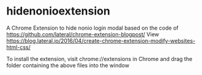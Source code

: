# hidenonioextension
A Chrome Extension to hide nonio login modal based on the code of 
https://github.com/lateral/chrome-extension-blogpost/
View https://blog.lateral.io/2016/04/create-chrome-extension-modify-websites-html-css/


To install the extension, visit chrome://extensions in Chrome and drag the folder containing the above files into the window


